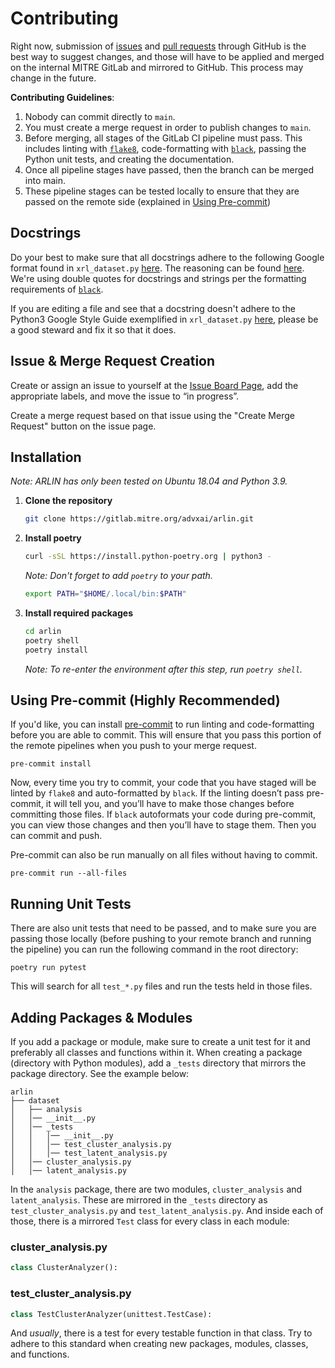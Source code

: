 # Contributing
Right now, submission of [issues](https://github.com/mitre/arlin/issues) and
[pull requests](https://github.com/mitre/arlin/pulls) through GitHub is the best way to
suggest changes, and those will have to be applied and merged on the internal MITRE
GitLab and mirrored to GitHub. This process may change in the future.

**Contributing Guidelines**:
  1. Nobody can commit directly to `main`.
  2. You must create a merge request in order to publish changes to `main`.
  3. Before merging, all stages of the GitLab CI pipeline must pass. This includes
  linting with [`flake8`](https://flake8.pycqa.org/en/latest/), code-formatting with
  [`black`](https://github.com/psf/black), passing the Python unit tests, and creating
  the documentation.
  4. Once all pipeline stages have passed, then the branch can be merged into main.
  5. These pipeline stages can be tested locally to ensure that they are passed on the
  remote side (explained in [Using Pre-commit](#using-pre-commit))



## Docstrings

Do your best to make sure that all docstrings adhere to the following Google format found
in `xrl_dataset.py`
[here](https://github.com/mitre/arlin/-/blob/main/arlin/dataset/xrl_dataset.py). The
reasoning can be found
[here](https://www.sphinx-doc.org/en/main/usage/extensions/napoleon.html). We're using
double quotes for docstrings and strings per the formatting requirements of
[`black`](https://github.com/psf/black).

If you are editing a file and see that a docstring doesn't adhere to the Python3 Google
Style Guide exemplified in `xrl_dataset.py`
[here](https://github.com/mitre/arlin/-/blob/main/arlin/dataset/xrl_dataset.py), please
be a good steward and fix it so that it does.

## Issue & Merge Request Creation
Create or assign an issue to yourself at the
[Issue Board Page](https://github.com/mitre/arlin/-/boards), add the appropriate labels,
and move the issue to “in progress”.

Create a merge request based on that issue using the "Create Merge Request" button on the
issue page.

## Installation

*Note: ARLIN has only been tested on Ubuntu 18.04 and Python 3.9.*

1. **Clone the repository**

    ```bash
    git clone https://gitlab.mitre.org/advxai/arlin.git
    ```

2. **Install poetry**

    ```bash
    curl -sSL https://install.python-poetry.org | python3 -
    ```

    *Note: Don't forget to add `poetry` to your path.*
    ```bash
    export PATH="$HOME/.local/bin:$PATH"
    ```

3. **Install required packages**

    ```bash
    cd arlin
    poetry shell
    poetry install
    ```

    *Note: To re-enter the environment after this step, run `poetry shell`.*

## Using Pre-commit (**Highly Recommended**)

If you'd like, you can install [pre-commit](https://pre-commit.com/) to run linting and
code-formatting before you are able to commit. This will ensure that you pass this
portion of the remote pipelines when you push to your merge request.

```shell
pre-commit install
```

Now, every time you try to commit, your code that you have staged will be linted by
`flake8` and auto-formatted by `black`. If the linting doesn’t pass pre-commit, it will
tell you, and you’ll have to make those changes before committing those files.
If `black` autoformats your code during pre-commit, you can view those changes and then
you’ll have to stage them. Then you can commit and push.

Pre-commit can also be run manually on all files without having to commit.

```shell
pre-commit run --all-files
```

## Running Unit Tests

There are also unit tests that need to be passed, and to make sure you are passing those
locally (before pushing to your remote branch and running the pipeline) you can run the
following command in the root directory:

```shell
poetry run pytest
```

This will search for all `test_*.py` files and run the tests held in those files.

## Adding Packages & Modules

If you add a package or module, make sure to create a unit test for it and preferably all
classes and functions within it. When creating a package (directory with Python modules),
add a `_tests` directory that mirrors the package directory. See the example below:

```
arlin
├── dataset
│   ├── analysis
│   │── __init__.py
│   │── _tests
│   │   │── __init__.py
│   │   │── test_cluster_analysis.py
│   │   │── test_latent_analysis.py
│   │── cluster_analysis.py
│   │── latent_analysis.py
```

In the `analysis` package, there are two modules, `cluster_analysis` and
`latent_analysis`. These are mirrored in the `_tests` directory as
`test_cluster_analysis.py` and `test_latent_analysis.py`. And inside each of those, there
is a mirrored `Test` class for every class in each module:

### cluster_analysis.py
```python
class ClusterAnalyzer():
```

### test_cluster_analysis.py
```python
class TestClusterAnalyzer(unittest.TestCase):
```

And *usually*, there is a test for every testable function in that class. Try to adhere
to this standard when creating new packages, modules, classes, and functions.
